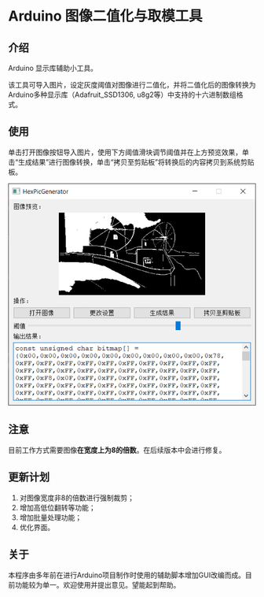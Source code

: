 # Arduino 图像二值化与取模工具
## 介绍
Arduino 显示库辅助小工具。

该工具可导入图片，设定灰度阈值对图像进行二值化，并将二值化后的图像转换为Arduino多种显示库（Adafruit_SSD1306, u8g2等）中支持的十六进制数组格式。

## 使用

单击打开图像按钮导入图片，使用下方阈值滑块调节阈值并在上方预览效果，单击“生成结果”进行图像转换，单击“拷贝至剪贴板”将转换后的内容拷贝到系统剪贴板。

![Screenshot](res/img/screenshot.png)



## 注意
目前工作方式需要图像**在宽度上为8的倍数**。在后续版本中会进行修复。

## 更新计划
1. 对图像宽度非8的倍数进行强制裁剪；
2. 增加高低位翻转等功能；
3. 增加批量处理功能；
4. 优化界面。

## 关于
本程序由多年前在进行Arduino项目制作时使用的辅助脚本增加GUI改编而成。目前功能较为单一。欢迎使用并提出意见。望能起到帮助。